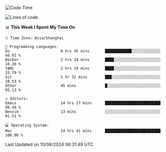 <!--START_SECTION:waka-->
![Code Time](http://img.shields.io/badge/Code%20Time-2%2C124%20hrs%2013%20mins-blue)

![Lines of code](https://img.shields.io/badge/From%20Hello%20World%20I%27ve%20Written-308.0%20thousand%20lines%20of%20code-blue)

📊 **This Week I Spent My Time On** 

```text
🕑︎ Time Zone: Asia/Shanghai

💬 Programming Languages: 
Go                       6 hrs 45 mins       ████████████░░░░░░░░░░░░░   46.01 % 
Docker                   2 hrs 24 mins       ████░░░░░░░░░░░░░░░░░░░░░   16.36 % 
YAML                     2 hrs 19 mins       ████░░░░░░░░░░░░░░░░░░░░░   15.79 % 
Git                      1 hr 32 mins        ███░░░░░░░░░░░░░░░░░░░░░░   10.53 % 
Other                    45 mins             █░░░░░░░░░░░░░░░░░░░░░░░░   05.12 % 

🔥 Editors: 
Emacs                    14 hrs 27 mins      █████████████████████████   98.49 % 
Neovim                   13 mins             ░░░░░░░░░░░░░░░░░░░░░░░░░   01.51 % 

💻 Operating System: 
Mac                      14 hrs 41 mins      █████████████████████████   100.00 % 
```


 Last Updated on 10/08/2024 06:31:49 UTC
<!--END_SECTION:waka-->
